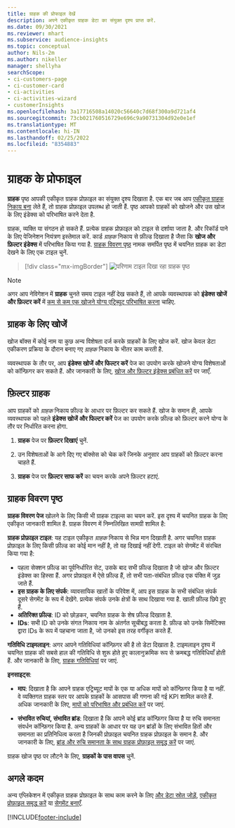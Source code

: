```yaml
---
title: ग्राहक की प्रोफाइल देखें
description: अपने एकीकृत ग्राहक डेटा का संयुक्त दृश्य प्राप्त करें.
ms.date: 09/30/2021
ms.reviewer: mhart
ms.subservice: audience-insights
ms.topic: conceptual
author: Nils-2m
ms.author: nikeller
manager: shellyha
searchScope:
- ci-customers-page
- ci-customer-card
- ci-activities
- ci-activities-wizard
- customerInsights
ms.openlocfilehash: 3a17716508a14020c56640c7d68f300a9d721af4
ms.sourcegitcommit: 73cb021760516729e696c9a90731304d92e0e1ef
ms.translationtype: MT
ms.contentlocale: hi-IN
ms.lasthandoff: 02/25/2022
ms.locfileid: "8354883"
---
```

# <a name="customer-profiles"></a>ग्राहक के प्रोफाइल

**ग्राहक** पृष्ठ आपकी एकीकृत ग्राहक प्रोफ़ाइल का संयुक्त दृश्य दिखाता है. एक बार जब आप [एकीकृत ग्राहक निकाय बना](data-unification.md) लेते हैं, तो ग्राहक प्रोफ़ाइल उपलब्ध हो जाती हैं. पृष्ठ आपको ग्राहकों को खोजने और उस खोज के लिए इंडेक्स को परिभाषित करने देता है.

ग्राहक, व्यक्ति या संगठन हो सकते हैं. प्रत्येक ग्राहक प्रोफ़ाइल को टाइल से दर्शाया जाता है. और रिकॉर्ड पाने के लिए पेजिनेशन नियंत्रण इस्तेमाल करें. कार्ड *ग्राहक* निकाय से फ़ील्ड दिखाता है जैसा कि **खोज और फ़िल्टर इंडेक्स** में परिभाषित किया गया है. [ग्राहक विवरण पृष्ठ](customer-profiles.md#customer-details-page) नामक समर्पित पृष्ठ में चयनित ग्राहक का डेटा देखने के लिए एक टाइल चुनें.

> [!div class="mx-imgBorder"] 
> ![परिणाम टाइल दिखा रहा ग्राहक पृष्ठ](media/customers-page-result-tiles-B2C.png "ग्राहक पृष्ठ जो परिणाम टाइल्स दिखा रहा है")

> [!NOTE]
> अगर आप नेविगेशन में **ग्राहक** चुनते समय टाइल नहीं देख सकते हैं, तो आपके व्यवस्थापक को **इंडेक्स खोजें और फ़िल्टर करें** में [कम से कम एक खोजने योग्य एट्रिब्यूट परिभाषित करना](search-filter-index.md) चाहिए.

## <a name="search-for-customers"></a>ग्राहक के लिए खोजें

खोज बॉक्स में कोई नाम या कुछ अन्य विशेषता दर्ज करके ग्राहकों के लिए खोज करें. खोज केवल डेटा एकीकरण प्रक्रिया के दौरान बनाए गए _ग्राहक_ निकाय के भीतर काम करती है.

व्यवस्थापक के तौर पर, आप **इंडेक्स खोजें और फिल्टर करें** पेज का उपयोग करके खोजने योग्य विशेषताओं को कॉन्फ़िगर कर सकते हैं. और जानकारी के लिए, [खोज और फ़िल्टर इंडेक्स प्रबंधित करें](search-filter-index.md) पर जाएँ.

## <a name="filter-customers"></a>फ़िल्टर ग्राहक

आप ग्राहकों को _ग्राहक_ निकाय फ़ील्ड के आधार पर फ़िल्टर कर सकते हैं. खोज के समान ही, आपके व्यवस्थापक को पहले **इंडेक्स खोजें और फिल्टर करें** पेज का उपयोग करके फ़ील्ड को फ़िल्टर करने योग्य के तौर पर निर्धारित करना होगा.

1. **ग्राहक** पेज पर **फ़िल्टर दिखाएं** चुनें.

1. उन विशेषताओं के आगे दिए गए बॉक्सेस को चेक करें जिनके अनुसार आप ग्राहकों को फ़िल्टर करना चाहते हैं.

1. **ग्राहक** पेज पर **फ़िल्टर साफ करें** का चयन करके अपने फ़िल्टर हटाएं.

## <a name="customer-details-page"></a>ग्राहक विवरण पृष्ठ

**ग्राहक विवरण पेज** खोलने के लिए किसी भी ग्राहक टाइल्स का चयन करें. इस दृश्य में चयनित ग्राहक के लिए एकीकृत जानकारी शामिल है. ग्राहक विवरण में निम्नलिखित सामग्री शामिल है:

**ग्राहक प्रोफ़ाइल टाइल**: यह टाइल एकीकृत _ग्राहक_ निकाय से भिन्न मान दिखाती है. अगर चयनित ग्राहक प्रोफ़ाइल के लिए किसी फ़ील्ड का कोई मान नहीं है, तो वह दिखाई नहीं देगी. टाइल को सेगमेंट में संरचित किया गया है:  
  - पहला सेक्शन फ़ील्ड का पूर्वनिर्धारित सेट, उसके बाद सभी फ़ील्ड दिखाता है जो खोज और फ़िल्टर इंडेक्स का हिस्सा हैं. अगर प्रोफ़ाइल में ऐसे फ़ील्ड हैं, तो सभी पता-संबंधित फ़ील्ड एक पंक्ति में जुड़ जाते हैं. 
  - **इस ग्राहक के लिए संपर्क**: व्यावसायिक खातों के परिवेश में, आप इस ग्राहक के सभी संबंधित संपर्क दूसरे सेगमेंट के रूप में देखेंगे. प्रत्येक संपर्क उनके क्षेत्रों के साथ दिखाया गया है. खाली फ़ील्ड छिपे हुए हैं.
  - **अतिरिक्त फ़ील्ड**: ID को छोड़कर, चयनित ग्राहक के शेष फ़ील्ड दिखाता है. 
  - **IDs**: सभी ID को उनके संगत निकाय नाम के अंतर्गत सूचीबद्ध करता है. फ़ील्ड को उनके सिमेंटिक्स द्वारा IDs के रूप में पहचाना जाता है, जो उनको इस तरह वर्गीकृत करते हैं.

**गतिविधि टाइमलाइन**: अगर आपने गतिविधियां कॉन्फ़िगर की है तो डेटा दिखाता है. टाइमलाइन दृश्य में चयनित ग्राहक की सबसे हाल की गतिविधि से शुरू होते हुए कालानुक्रमिक रूप से क्रमबद्ध गतिविधियाँ होती हैं. और जानकारी के लिए, [ग्राहक गतिविधियां](activities.md) पर जाएं.

**इनसाइट्स**:  
  - **माप**: दिखाता है कि आपने ग्राहक एट्रिब्यूट मापों के एक या अधिक मापों को कॉन्फ़िगर किया है या नहीं. वे व्यक्तिगत ग्राहक स्तर पर आपके ग्राहकों के आसपास की गणना की गई KPI शामिल करते हैं. अधिक जानकारी के लिए, [मापों को परिभाषित और प्रबंधित करें](measures.md) पर जाएं.

  - **संभावित रुचियां, संभावित ब्रांड**: दिखाता है कि आपने कोई ब्रांड कॉन्फ़िगर किया है या रुचि समानता संवर्धन कॉन्फ़िगर किया है. अन्य ग्राहकों के आधार पर यह उन ब्रांडों के लिए संभावित हितों और समानता का प्रतिनिधित्व करता है जिनकी प्रोफ़ाइल चयनित ग्राहक प्रोफ़ाइल के समान है. और जानकारी के लिए, [ब्रांड और रुचि समानता के साथ ग्राहक प्रोफ़ाइल समृद्ध करें](enrichment-microsoft.md) पर जाएं.

ग्राहक खोज पृष्ठ पर लौटने के लिए, **ग्राहकों के पास वापस** चुनें.

## <a name="next-steps"></a>अगले कदम

अन्य एप्लिकेशन में एकीकृत ग्राहक प्रोफ़ाइल के साथ काम करने के लिए [और डेटा स्रोत जोड़ें](data-sources.md), [एकीकृत प्रोफ़ाइल समृद्ध करें](enrichment-hub.md) या [सेगमेंट बनाएँ](segments.md).


[!INCLUDE[footer-include](../includes/footer-banner.md)]
